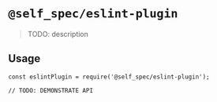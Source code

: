 # `@self_spec/eslint-plugin`

> TODO: description

## Usage

```
const eslintPlugin = require('@self_spec/eslint-plugin');

// TODO: DEMONSTRATE API
```

